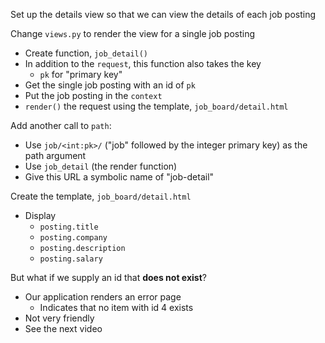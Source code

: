 Set up the details view so that we can view the details of each job posting

Change `views.py` to render the view for a single job posting
- Create function, `job_detail()`
- In addition to the `request`, this function also takes the key 
	- `pk` for "primary key"
- Get the single job posting with an id of `pk`
- Put the job posting in the `context`
- `render()` the request using the template, `job_board/detail.html`

Add another call to `path`:
- Use `job/<int:pk>/` ("job" followed by the integer primary key) as the path argument
- Use `job_detail` (the render function)
- Give this URL a symbolic name of "job-detail"

Create the template, `job_board/detail.html`
- Display
	- `posting.title`
	- `posting.company`
	- `posting.description`
	- `posting.salary`

But what if we supply an id that **does not exist**?
- Our application renders an error page
	- Indicates that no item with id 4 exists
- Not very friendly
- See the next video

